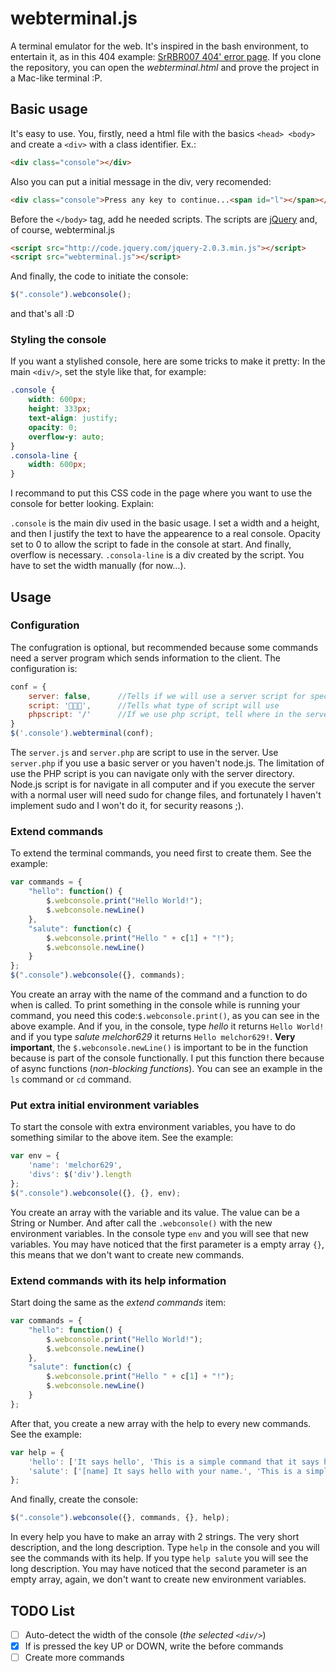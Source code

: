 webterminal.js
==============

A terminal emulator for the web.
It's inspired in the bash environment, to entertain it, as in this 404 example: [SrRBR007 404' error page](http://srrbr007.tk/melchor629/404.htm). If you clone the repository, you can open the *webterminal.html* and prove the project in a Mac-like terminal :P.

## Basic usage
It's easy to use. You, firstly, need a html file with the basics `<head> <body>` and create a `<div>` with a class identifier. Ex.:
```html
<div class="console"></div>
```
Also you can put a initial message in the div, very recomended:
```html
<div class="console">Press any key to continue...<span id="l"></span></div>
```
Before the `</body>` tag, add he needed scripts. The scripts are [jQuery](http://jquery.com) and, of course, webterminal.js
```html
<script src="http://code.jquery.com/jquery-2.0.3.min.js"></script>
<script src="webterminal.js"></script>
```
And finally, the code to initiate the console:
```javascript
$(".console").webconsole();
```
and that's all :D

### Styling the console
If you want a stylished console, here are some tricks to make it pretty:
In the main `<div/>`, set the style like that, for example:
```css
.console {
    width: 600px;
    height: 333px;
    text-align: justify;
    opacity: 0;
    overflow-y: auto;
}
.consola-line {
    width: 600px;
}
```
I recommand to put this CSS code in the page where you want to use the console for better looking. Explain:

`.console` is the main div used in the basic usage. I set a width and a height, and then I justify the text to have the appearence to a real console. Opacity set to 0 to allow the script to fade in the console at start. And finally, overflow is necessary.
`.consola-line` is a div created by the script. You have to set the width manually (for now…).

## Usage
### Configuration
The confugration is optional, but recommended because some commands need a server program which sends information to the client. The configuration is:
```javascript
conf = {
    server: false,      //Tells if we will use a server script for special commands such 'ls'
    script: '',      //Tells what type of script will use
    phpscript: '/'      //If we use php script, tell where in the server is the script ex: for 'http://localhost/webterminal/server.php the value will be '/webterminal/'
}
$('.console').webterminal(conf);
```
The `server.js` and `server.php` are script to use in the server. Use `server.php` if you use a basic server or you haven't node.js. The limitation of use the PHP script is you can navigate only with the server directory. Node.js script is for navigate in all computer and if you execute the server with a normal user will need sudo for change files, and fortunately I haven't implement sudo and I won't do it, for security reasons ;).
### Extend commands
To extend the terminal commands, you need first to create them. See the example:
```javascript
var commands = {
    "hello": function() {
        $.webconsole.print("Hello World!");
        $.webconsole.newLine()
    },
    "salute": function(c) {
        $.webconsole.print("Hello " + c[1] + "!");
        $.webconsole.newLine()
    }
};
$(".console").webconsole({}, commands);
```
You create an array with the name of the command and a function to do when is called. To print something in the console while is running your command, you need this code:`$.webconsole.print()`, as you can see in the above example.
And if you, in the console, type *hello* it returns `Hello World!` and if you type *salute melchor629* it returns `Hello melchor629!`. **Very important**, the `$.webconsole.newLine()` is important to be in the function because is part of the console functionally. I put this function there because of async functions (*non-blocking functions*). You can see an example in the `ls` command or `cd` command.

### Put extra initial environment variables
To start the console with extra environment variables, you have to do something similar to the above item. See the example:
```javascript
var env = {
    'name': 'melchor629',
    'divs': $('div').length
};
$(".console").webconsole({}, {}, env);
```
You create an array with the variable and its value. The value can be a String or Number. And after call the `.webconsole()` with the new environment variables. In the console type `env` and you will see that new variables. You may have noticed that the first parameter is a empty array `{}`, this means that we don't want to create new commands.

### Extend commands with its help information
Start doing the same as the  *extend commands* item:
```javascript
var commands = {
    "hello": function() {
        $.webconsole.print("Hello World!");
        $.webconsole.newLine()
    },
    "salute": function(c) {
        $.webconsole.print("Hello " + c[1] + "!");
        $.webconsole.newLine()
    }
};
```
After that, you create a new array with the help to every new commands. See the example:
```javascript
var help = {
    'hello': ['It says hello', 'This is a simple command that it says hello to you.'],
    'salute': ['[name] It says hello with your name.', 'This is a simple command with an argument that salutes with the `name` given.']
};
```
And finally, create the console:
```javascript
$(".console").webconsole({}, commands, {}, help);
```
In every help you have to make an array with 2 strings. The very short description, and the long description.
Type `help` in the console and you will see the commands with its help. If you type `help salute` you will see the long description.
You may have noticed that the second parameter is an empty array, again, we don't want to create new environment variables.

## TODO List
- [ ] Auto-detect the width of the console (_the selected `<div/>`_)
- [X] If is pressed the key UP or DOWN, write the before commands
- [ ] Create more commands
